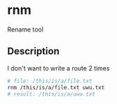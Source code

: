 # rnm

Rename tool

## Description

I don't want to write a route 2 times

```sh
# file: /this/is/a/file.txt
rnm /this/is/a/file.txt uwu.txt
# result: /this/is/a/uwu.txt
```
